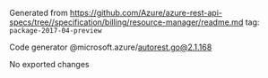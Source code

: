Generated from https://github.com/Azure/azure-rest-api-specs/tree//specification/billing/resource-manager/readme.md tag: `package-2017-04-preview`

Code generator @microsoft.azure/autorest.go@2.1.168

No exported changes